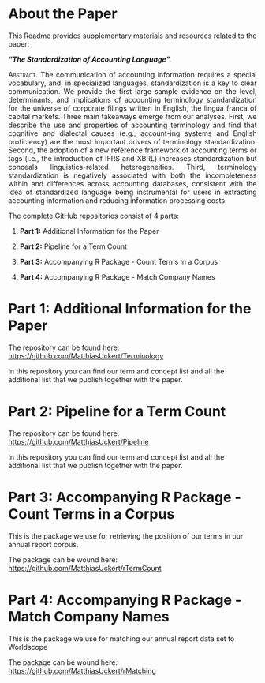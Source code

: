 
<!-- README.md is generated from README.Rmd. Please edit that file -->

# About the Paper

This Readme provides supplementary materials and resources related to
the paper:

***“The Standardization of Accounting Language”.***

<div style="text-align: justify">

<span class="smallcaps">Abstract.</span> The communication of accounting
information requires a special vocabulary, and, in specialized
languages, standardization is a key to clear communication. We provide
the first large-sample evidence on the level, determinants, and
implications of accounting terminology standardization for the universe
of corporate filings written in English, the lingua franca of capital
markets. Three main takeaways emerge from our analyses. First, we
describe the use and properties of accounting terminology and find that
cognitive and dialectal causes (e.g., account-ing systems and English
proficiency) are the most important drivers of terminology
standardization. Second, the adoption of a new reference framework of
accounting terms or tags (i.e., the introduction of IFRS and XBRL)
increases standardization but conceals linguistics-related
heterogeneities. Third, terminology standardization is negatively
associated with both the incompleteness within and differences across
accounting databases, consistent with the idea of standardized language
being instrumental for users in extracting accounting information and
reducing information processing costs.

</div>

The complete GitHub repositories consist of 4 parts:

1.  **Part 1:** Additional Information for the Paper

2.  **Part 2:** Pipeline for a Term Count

3.  **Part 3:** Accompanying R Package - Count Terms in a Corpus

4.  **Part 4:** Accompanying R Package - Match Company Names

# Part 1: Additional Information for the Paper

The repository can be found here:
<https://github.com/MatthiasUckert/Terminology>

In this repository you can find our term and concept list and all the
additional list that we publish together with the paper.

# Part 2: Pipeline for a Term Count

The repository can be found here:
<https://github.com/MatthiasUckert/Pipeline>

In this repository you can find our term and concept list and all the
additional list that we publish together with the paper.

# Part 3: Accompanying R Package - Count Terms in a Corpus

This is the package we use for retrieving the position of our terms in
our annual report corpus.

The package can be wound here:
<https://github.com/MatthiasUckert/rTermCount>

# Part 4: Accompanying R Package - Match Company Names

This is the package we use for matching our annual report data set to
Worldscope

The package can be wound here:
<https://github.com/MatthiasUckert/rMatching>
